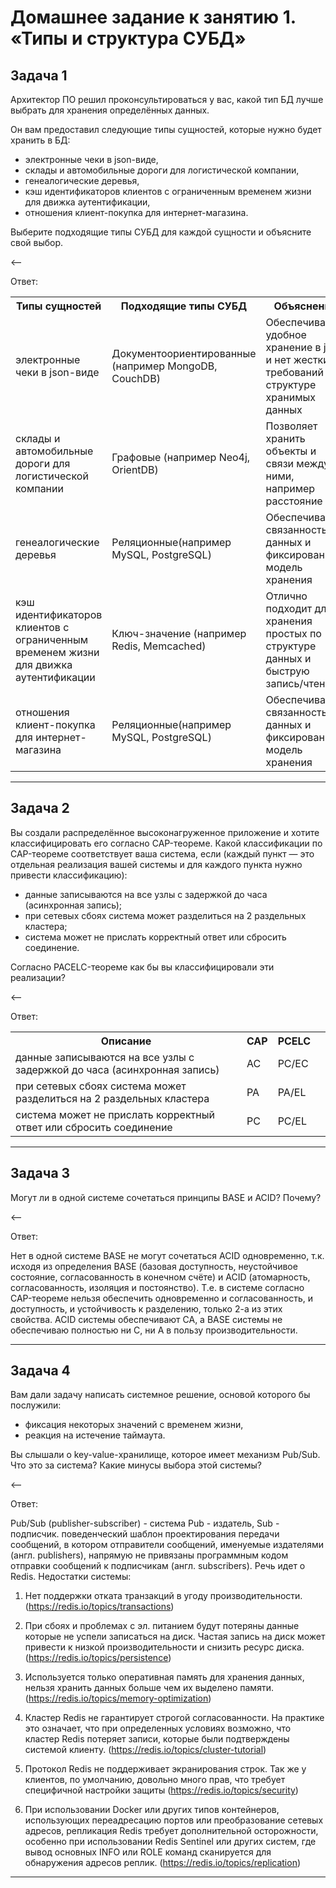# Домашнее задание к занятию 1. «Типы и структура СУБД»

## Задача 1

Архитектор ПО решил проконсультироваться у вас, какой тип БД лучше выбрать для хранения определённых данных.

Он вам предоставил следующие типы сущностей, которые нужно будет хранить в БД:

- электронные чеки в json-виде,
- склады и автомобильные дороги для логистической компании,
- генеалогические деревья,
- кэш идентификаторов клиентов с ограниченным временем жизни для движка аутентификации,
- отношения клиент-покупка для интернет-магазина.

Выберите подходящие типы СУБД для каждой сущности и объясните свой выбор.

<--

Ответ:

<table>
<tr>
<th>Типы сущностей</th>
<th>Подходящие типы СУБД</th>
<th>Объяснения</th>
</tr>
<tr>
<td>электронные чеки в json-виде</td>
<td>Документоориентированные (например MongoDB, CouchDB)</td>
<td>Обеспечивает удобное хранение в json и нет жестких требований структуре хранимых данных</td>
</tr>
<tr>
<td>склады и автомобильные дороги для логистической компании</td>
<td>Графовые  (например Neo4j, OrientDB)</td>
<td>Позволяет хранить объекты и связи между ними, например расстояние</td>
</tr>
<tr>
<td>генеалогические деревья</td>
<td>Реляционные(например MySQL, PostgreSQL)</td>
<td>Обеспечивает связанность данных и фиксированную модель хранения</td>
</tr>
<tr>
<td>кэш идентификаторов клиентов с ограниченным временем жизни для движка аутентификации</td>
<td>Ключ-значение (например Redis, Memcached)</td>
<td>Отлично подходит для хранения простых по структуре данных и быструю запись/чтение</td>
</tr>
<tr>
<td>отношения клиент-покупка для интернет-магазина</td>
<td>Реляционные(например MySQL, PostgreSQL)</td>
<td>Обеспечивает связанность данных и фиксированную модель хранения</td>
</tr>
</table>

---

## Задача 2

Вы создали распределённое высоконагруженное приложение и хотите классифицировать его согласно
CAP-теореме. Какой классификации по CAP-теореме соответствует ваша система, если
(каждый пункт — это отдельная реализация вашей системы и для каждого пункта нужно привести классификацию):

- данные записываются на все узлы с задержкой до часа (асинхронная запись);
- при сетевых сбоях система может разделиться на 2 раздельных кластера;
- система может не прислать корректный ответ или сбросить соединение.

Согласно PACELC-теореме как бы вы классифицировали эти реализации?

<--

Ответ:

<table>
<tr>
<th>Описание</th>
<th>CAP</th>
<th>PCELC</th>
</tr>
<tr>
<td>данные записываются на все узлы с задержкой до часа (асинхронная запись)</td>
<td>AC</td>
<td>PC/EС</td>
</tr>
<tr>
<td>при сетевых сбоях система может разделиться на 2 раздельных кластера</td>
<td>PA</td>
<td>PA/EL</td>
</tr>
<tr>
<td>система может не прислать корректный ответ или сбросить соединение</td>
<td>PC</td>
<td>PC/EL<td>
</tr>
</table>

---

## Задача 3

Могут ли в одной системе сочетаться принципы BASE и ACID? Почему?

<--

Ответ:

Нет в одной системе BASE не могут сочетаться ACID одновременно, т.к. исходя из определения BASE (базовая доступность,
неустойчивое состояние, согласованность в конечном счёте) и ACID (атомарность, согласованность, изоляция и постоянство).
Т.е. в системе согласно CAP-теореме нельзя обеспечить одновременно и согласованность, и доступность, и устойчивость к
разделению, только 2-а из этих свойства. ACID системы обеспечивают CA, а BASE системы не обеспечиваю полностью ни C, ни
A в пользу производительности.

---

## Задача 4

Вам дали задачу написать системное решение, основой которого бы послужили:

- фиксация некоторых значений с временем жизни,
- реакция на истечение таймаута.

Вы слышали о key-value-хранилище, которое имеет механизм Pub/Sub.
Что это за система? Какие минусы выбора этой системы?

<--

Ответ:

Pub/Sub (publisher-subscriber) - система Pub - издатель, Sub - подписчик.  поведенческий шаблон проектирования передачи сообщений, в котором отправители сообщений, именуемые издателями (англ. publishers), напрямую не привязаны программным кодом отправки сообщений к подписчикам (англ. subscribers).
Речь идет о Redis. Недостатки системы:
1. Нет поддержки отката транзакций в угоду производительности. (https://redis.io/topics/transactions)

1. При сбоях и проблемах с эл. питанием будут потеряны данные которые не успели записаться на диск. Частая запись на диск может привести к низкой производительности и снизить ресурс диска. (https://redis.io/topics/persistence)

1. Используется только оперативная память для хранения данных, нельзя хранить данных больше чем их выделено памяти. (https://redis.io/topics/memory-optimization)

1. Кластер Redis не гарантирует строгой согласованности. На практике это означает, что при определенных условиях возможно, что кластер Redis потеряет записи, которые были подтверждены системой клиенту. (https://redis.io/topics/cluster-tutorial)

1. Протокол Redis не поддерживает экранирования строк. Так же у клиентов, по умолчанию, довольно много прав, что требует специфичной настройки защиты (https://redis.io/topics/security)

1. При использовании Docker или других типов контейнеров, использующих переадресацию портов или преобразование сетевых адресов, репликация Redis требует дополнительной осторожности, особенно при использовании Redis Sentinel или других систем, где вывод основных INFO или ROLE команд сканируется для обнаружения адресов реплик. (https://redis.io/topics/replication)
---